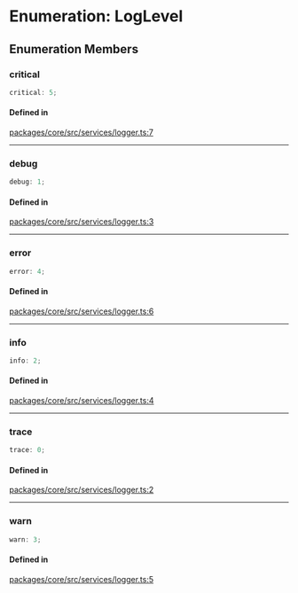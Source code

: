 # Enumeration: LogLevel

## Enumeration Members

### critical

```ts
critical: 5;
```

#### Defined in

[packages/core/src/services/logger.ts:7](https://github.com/vramework/vramework/blob/d6bdd98863fc2395b074502b5cd67b069031d73f/packages/core/src/services/logger.ts#L7)

***

### debug

```ts
debug: 1;
```

#### Defined in

[packages/core/src/services/logger.ts:3](https://github.com/vramework/vramework/blob/d6bdd98863fc2395b074502b5cd67b069031d73f/packages/core/src/services/logger.ts#L3)

***

### error

```ts
error: 4;
```

#### Defined in

[packages/core/src/services/logger.ts:6](https://github.com/vramework/vramework/blob/d6bdd98863fc2395b074502b5cd67b069031d73f/packages/core/src/services/logger.ts#L6)

***

### info

```ts
info: 2;
```

#### Defined in

[packages/core/src/services/logger.ts:4](https://github.com/vramework/vramework/blob/d6bdd98863fc2395b074502b5cd67b069031d73f/packages/core/src/services/logger.ts#L4)

***

### trace

```ts
trace: 0;
```

#### Defined in

[packages/core/src/services/logger.ts:2](https://github.com/vramework/vramework/blob/d6bdd98863fc2395b074502b5cd67b069031d73f/packages/core/src/services/logger.ts#L2)

***

### warn

```ts
warn: 3;
```

#### Defined in

[packages/core/src/services/logger.ts:5](https://github.com/vramework/vramework/blob/d6bdd98863fc2395b074502b5cd67b069031d73f/packages/core/src/services/logger.ts#L5)

